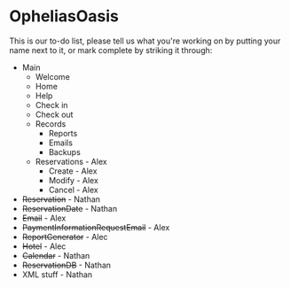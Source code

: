 # OpheliasOasis
This is our to-do list, please tell us what you're working on by putting your name next to it,  or mark complete by striking it through:

- Main
  - Welcome
  - Home
  - Help
  - Check in
  - Check out
  - Records
    - Reports
    - Emails
    - Backups
  - Reservations - Alex
    - Create - Alex
    - Modify - Alex
    - Cancel - Alex
- ~~Reservation~~ - Nathan
- ~~ReservationDate~~ - Nathan
- ~~Email~~ - Alex
- ~~PaymentInformationRequestEmail~~ - Alex
- ~~ReportGenerator~~ - Alec
- ~~Hotel~~ - Alec
- ~~Calendar~~ - Nathan
- ~~ReservationDB~~ - Nathan
- XML stuff - Nathan
